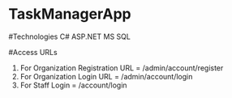 # TaskManagerApp

#Technologies
C#
ASP.NET
MS SQL

#Access URLs
1. For Organization Registration URL = /admin/account/register
2. For Organization Login URL = /admin/account/login
3. For Staff Login = /account/login
